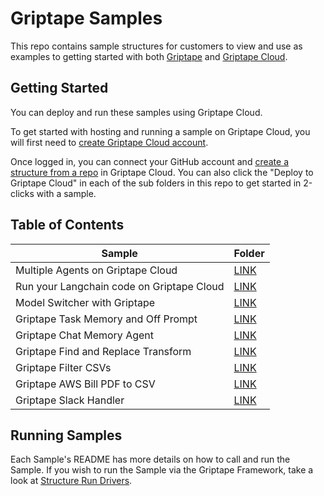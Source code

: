 # Griptape Samples

This repo contains sample structures for customers to view and use as examples to getting started with both [Griptape](https://github.com/griptape-ai/griptape) and [Griptape Cloud](https://cloud.griptape.ai/).

## Getting Started

You can deploy and run these samples using Griptape Cloud.

To get started with hosting and running a sample on Griptape Cloud, you will first need to [create Griptape Cloud account](https://auth.cloud.griptape.ai/u/login).

Once logged in, you can connect your GitHub account and [create a structure from a repo](https://cloud.griptape.ai/structures) in Griptape Cloud. You can also click the "Deploy to Griptape Cloud" in each of the sub folders in this repo to get started in 2-clicks with a sample.

## Table of Contents

| Sample | Folder |
| -------- | ------- |
| Multiple Agents on Griptape Cloud | [LINK](https://github.com/griptape-ai/griptape-sample-structures/tree/main/griptape-multi-agent-workflows) |
| Run your Langchain code on Griptape Cloud | [LINK](https://github.com/griptape-ai/griptape-sample-structures/tree/main/langchain-calculator) |
| Model Switcher with Griptape | [LINK](https://github.com/griptape-ai/griptape-sample-structures/tree/main/griptape-model-switcher) |
| Griptape Task Memory and Off Prompt | [LINK](https://github.com/griptape-ai/griptape-sample-structures/tree/main/griptape-off-prompt) |
| Griptape Chat Memory Agent | [LINK](https://github.com/griptape-ai/griptape-sample-structures/tree/main/griptape-chat-memory-agent) |
| Griptape Find and Replace Transform | [LINK](https://github.com/griptape-ai/griptape-sample-structures/tree/main/griptape-find-replace-transform) |
| Griptape Filter CSVs | [LINK](https://github.com/griptape-ai/griptape-sample-structures/tree/main/griptape-csv-filter) |
| Griptape AWS Bill PDF to CSV | [LINK](https://github.com/griptape-ai/griptape-sample-structures/tree/main/griptape-aws-billd-pdf-to-csv) |
| Griptape Slack Handler | [LINK](https://github.com/griptape-ai/griptape-sample-structures/tree/main/griptape-slack-handler) |

## Running Samples

Each Sample's README has more details on how to call and run the Sample. If you wish to run the Sample via the Griptape Framework, take a look at [Structure Run Drivers](https://docs.griptape.ai/stable/griptape-framework/drivers/structure-run-drivers/).
